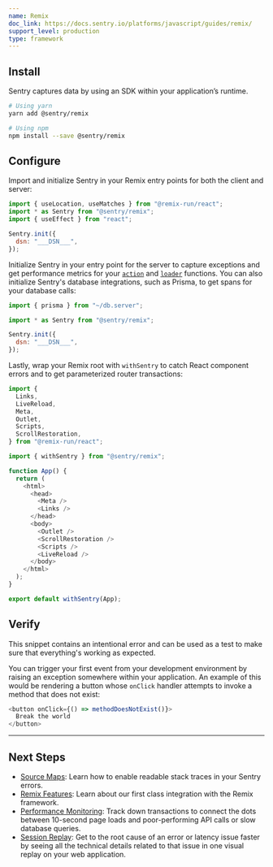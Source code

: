 ```yaml
---
name: Remix
doc_link: https://docs.sentry.io/platforms/javascript/guides/remix/
support_level: production
type: framework
---
```


## Install
Sentry captures data by using an SDK within your application’s runtime.

```bash
# Using yarn
yarn add @sentry/remix

# Using npm
npm install --save @sentry/remix
```

## Configure
Import and initialize Sentry in your Remix entry points for both the client and server:

```javascript
import { useLocation, useMatches } from "@remix-run/react";
import * as Sentry from "@sentry/remix";
import { useEffect } from "react";

Sentry.init({
  dsn: "___DSN___",
});
```

Initialize Sentry in your entry point for the server to capture exceptions and get performance metrics for your [`action`](https://remix.run/docs/en/v1/api/conventions#action) and [`loader`](https://remix.run/docs/en/v1/api/conventions#loader) functions. You can also initialize Sentry's database integrations, such as Prisma, to get spans for your database calls:

```javascript
import { prisma } from "~/db.server";

import * as Sentry from "@sentry/remix";

Sentry.init({
  dsn: "___DSN___",
});
```

Lastly, wrap your Remix root with `withSentry` to catch React component errors and to get parameterized router transactions:

```javascript
import {
  Links,
  LiveReload,
  Meta,
  Outlet,
  Scripts,
  ScrollRestoration,
} from "@remix-run/react";

import { withSentry } from "@sentry/remix";

function App() {
  return (
    <html>
      <head>
        <Meta />
        <Links />
      </head>
      <body>
        <Outlet />
        <ScrollRestoration />
        <Scripts />
        <LiveReload />
      </body>
    </html>
  );
}

export default withSentry(App);
```

## Verify
This snippet contains an intentional error and can be used as a test to make sure that everything's working as expected.

You can trigger your first event from your development environment by raising an exception somewhere within your application. An example of this would be rendering a button whose `onClick` handler attempts to invoke a method that does not exist:

```javascript
<button onClick={() => methodDoesNotExist()}>
  Break the world
</button>
```

---
## Next Steps
- [Source Maps](https://docs.sentry.io/platforms/javascript/guides/remix/sourcemaps/): Learn how to enable readable stack traces in your Sentry errors.
- [Remix Features](https://docs.sentry.io/platforms/javascript/guides/remix/features/): Learn about our first class integration with the Remix framework.
- [Performance Monitoring](https://docs.sentry.io/platforms/javascript/guides/remix/performance/): Track down transactions to connect the dots between 10-second page loads and poor-performing API calls or slow database queries.
- [Session Replay](https://docs.sentry.io/platforms/javascript/guides/remix/session-replay/): Get to the root cause of an error or latency issue faster by seeing all the technical details related to that issue in one visual replay on your web application.
